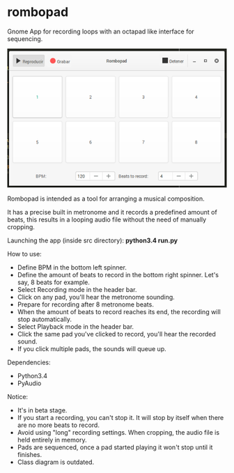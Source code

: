 # rombopad
Gnome App for recording loops with an octapad like interface for sequencing.


![alt tag](https://github.com/Rombusevil/rombopad/blob/master/docs/rombopad.png)


Rombopad is intended as a tool for arranging a musical composition.

It has a precise built in metronome and it records a predefined amount of beats,
this results in a looping audio file without the need of manually cropping.


Launching the app (inside src directory):
  **python3.4 run.py**

How to use:
  * Define BPM in the bottom left spinner.
  * Define the amount of beats to record in the bottom right spinner. Let's say, 8 beats for example.
  * Select Recording mode in the header bar.
  * Click on any pad, you'll hear the metronome sounding.
  * Prepare for recording after 8 metronome beats.
  * When the amount of beats to record reaches its end, the recording will stop automatically.
  * Select Playback mode in the header bar.
  * Click the same pad you've clicked to record, you'll hear the recorded sound.
  * If you click multiple pads, the sounds will queue up.
  

Dependencies:
  * Python3.4
  * PyAudio


Notice:
  * It's in beta stage.
  * If you start a recording, you can't stop it. It will stop by itself when there are no more beats to record.
  * Avoid using "long" recording settings. When cropping, the audio file is held entirely in memory.
  * Pads are sequenced, once a pad started playing it won't stop until it finishes.
  * Class diagram is outdated.
